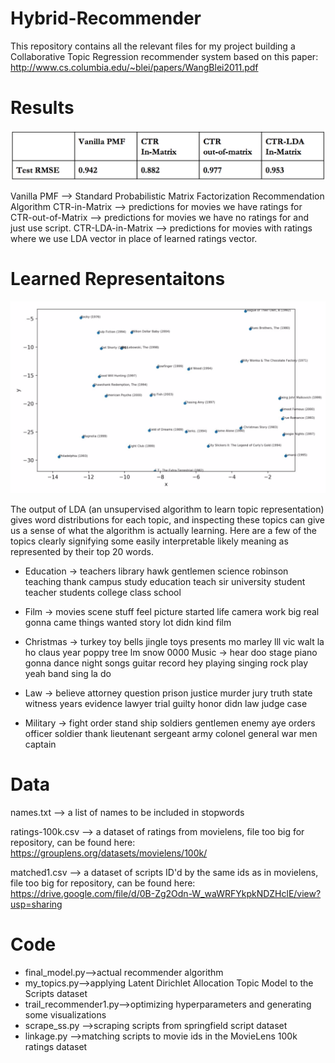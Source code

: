 # Hybrid-Recommender

This repository contains all the relevant files for my project building a Collaborative Topic Regression recommender system based on
this paper: http://www.cs.columbia.edu/~blei/papers/WangBlei2011.pdf

Results
=====
![alt text](/images/rec_results.png?raw=true)

Vanilla PMF --> Standard Probabilistic Matrix Factorization Recommendation Algorithm
CTR-in-Matrix --> predictions for movies we have ratings for
CTR-out-of-Matrix --> predictions for movies we have no ratings for and just use script.
CTR-LDA-in-Matrix --> predictions for movies with ratings where we use LDA vector in place of learned ratings vector. 

Learned Representaitons
=====
![alt text](/images/lda_vis.png?raw=true "Visualization of Movievecs")

The output of LDA (an unsupervised algorithm to learn topic representation) gives word distributions for each topic, and inspecting these topics can give us a sense of what the algorithm is actually learning. Here are a few of the topics clearly signifying some easily interpretable likely meaning as represented by their top 20 words.

* Education → teachers library hawk gentlemen science robinson teaching thank campus study education teach sir university student teacher students college class school

* Film → movies scene stuff feel picture started life camera work big real gonna came things wanted story lot didn kind film

* Christmas → turkey toy bells jingle toys presents mo marley lll vic walt la ho claus year poppy tree lm snow 0000 Music → hear doo stage piano gonna dance night songs guitar record hey playing singing rock play yeah band sing la do

* Law → believe attorney question prison justice murder jury truth state witness years evidence lawyer trial guilty honor didn law judge case

* Military → fight order stand ship soldiers gentlemen enemy aye orders officer soldier thank lieutenant sergeant army colonel general war men captain


Data
=====
names.txt --> a list of names to be included in stopwords

ratings-100k.csv --> a dataset of ratings from movielens, file too big for repository, can be found here: https://grouplens.org/datasets/movielens/100k/

matched1.csv --> a dataset of scripts ID'd by the same ids as in movielens, file too big for repository, can be found here:
https://drive.google.com/file/d/0B-Zg2Odn-W_waWRFYkpkNDZHclE/view?usp=sharing


Code
=====
* final_model.py-->actual recommender algorithm
* my_topics.py-->applying Latent Dirichlet Allocation Topic Model to the Scripts dataset
* trail_recommender1.py-->optimizing hyperparameters and generating some visualizations
* scrape_ss.py -->scraping scripts from springfield script dataset
* linkage.py -->matching scripts to movie ids in the MovieLens 100k ratings dataset
